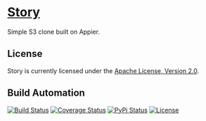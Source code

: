 # [Story](http://story.hive.pt)

Simple S3 clone built on Appier.

## License

Story is currently licensed under the [Apache License, Version 2.0](http://www.apache.org/licenses/).

## Build Automation

[![Build Status](https://app.travis-ci.com/hivesolutions/story.svg?branch=master)](https://travis-ci.com/github/hivesolutions/story)
[![Coverage Status](https://coveralls.io/repos/hivesolutions/story/badge.svg?branch=master)](https://coveralls.io/r/hivesolutions/story?branch=master)
[![PyPi Status](https://img.shields.io/pypi/v/story_python.svg)](https://pypi.python.org/pypi/story_python)
[![License](https://img.shields.io/badge/license-Apache%202.0-blue.svg)](https://www.apache.org/licenses/)

